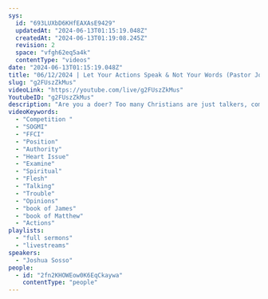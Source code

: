 ```yaml
---
sys:
  id: "693LUXbD6KHfEAXAsE9429"
  updatedAt: "2024-06-13T01:15:19.048Z"
  createdAt: "2024-06-13T01:19:08.245Z"
  revision: 2
  space: "vfgh62eq5a4k"
  contentType: "videos"
date: "2024-06-13T01:15:19.048Z"
title: "06/12/2024 | Let Your Actions Speak & Not Your Words (Pastor Joshua Sosso)"
slug: "g2FUszZkMus"
videoLink: "https://youtube.com/live/g2FUszZkMus"
YoutubeID: "g2FUszZkMus"
description: "Are you a doer? Too many Christians are just talkers, complaining, giving opinions, or preaching at each other. The kingdom of God needs actions, a whole lot of talking can get us in trouble. You'll become a stumbling block for those who want to hear from the Lord. The time for actions is now! Your actions should speak louder than your words. Examine your heart when you feel the need to speak your mind, what is you motive behind it. These small heart issues need to be examined before you are placed into a position of authority. It's important to know that not every voice you hear is from the Lord, some may even sound good and spiritual, but the motive of the voice is wrong, you need to ask the Lord, with the Litmus test. Ask yourself while you are going about your day to day what is the will of the Lord? Many of us do not the opposite, we are only concerned with what you feel or imagine God's will is going to be. Let your actions speak the hand of God over your life, there is no need to try to boast yourself up, when God can do that for you. This sermon was released at Freedom Fellowship Church International on June 12, 2024 by Pastor Joshua Sosso.\n"
videoKeywords:
  - "Competition "
  - "SOGMI"
  - "FFCI"
  - "Position"
  - "Authority"
  - "Heart Issue"
  - "Examine"
  - "Spiritual"
  - "Flesh"
  - "Talking"
  - "Trouble"
  - "Opinions"
  - "book of James"
  - "book of Matthew"
  - "Actions"
playlists:
  - "full sermons"
  - "livestreams"
speakers:
  - "Joshua Sosso"
people:
  - id: "2fn2KHOWEow0K6EqCkaywa"
    contentType: "people"
---
```

